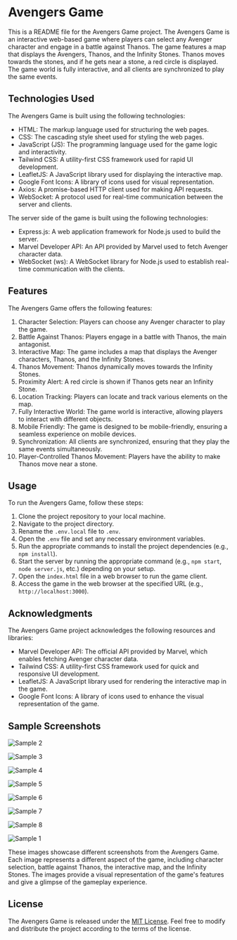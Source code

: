 # Avengers Game

This is a README file for the Avengers Game project. The Avengers Game is an interactive web-based game where players can select any Avenger character and engage in a battle against Thanos. The game features a map that displays the Avengers, Thanos, and the Infinity Stones. Thanos moves towards the stones, and if he gets near a stone, a red circle is displayed. The game world is fully interactive, and all clients are synchronized to play the same events.

## Technologies Used

The Avengers Game is built using the following technologies:

- HTML: The markup language used for structuring the web pages.
- CSS: The cascading style sheet used for styling the web pages.
- JavaScript (JS): The programming language used for the game logic and interactivity.
- Tailwind CSS: A utility-first CSS framework used for rapid UI development.
- LeafletJS: A JavaScript library used for displaying the interactive map.
- Google Font Icons: A library of icons used for visual representation.
- Axios: A promise-based HTTP client used for making API requests.
- WebSocket: A protocol used for real-time communication between the server and clients.

The server side of the game is built using the following technologies:

- Express.js: A web application framework for Node.js used to build the server.
- Marvel Developer API: An API provided by Marvel used to fetch Avenger character data.
- WebSocket (ws): A WebSocket library for Node.js used to establish real-time communication with the clients.

## Features

The Avengers Game offers the following features:

1. Character Selection: Players can choose any Avenger character to play the game.
2. Battle Against Thanos: Players engage in a battle with Thanos, the main antagonist.
3. Interactive Map: The game includes a map that displays the Avenger characters, Thanos, and the Infinity Stones.
4. Thanos Movement: Thanos dynamically moves towards the Infinity Stones.
5. Proximity Alert: A red circle is shown if Thanos gets near an Infinity Stone.
6. Location Tracking: Players can locate and track various elements on the map.
7. Fully Interactive World: The game world is interactive, allowing players to interact with different objects.
8. Mobile Friendly: The game is designed to be mobile-friendly, ensuring a seamless experience on mobile devices.
9. Synchronization: All clients are synchronized, ensuring that they play the same events simultaneously.
10. Player-Controlled Thanos Movement: Players have the ability to make Thanos move near a stone.

## Usage

To run the Avengers Game, follow these steps:

1. Clone the project repository to your local machine.
2. Navigate to the project directory.
3. Rename the `.env.local` file to `.env`.
4. Open the `.env` file and set any necessary environment variables.
5. Run the appropriate commands to install the project dependencies (e.g., `npm install`).
6. Start the server by running the appropriate command (e.g., `npm start`, `node server.js`, etc.) depending on your setup.
7. Open the `index.html` file in a web browser to run the game client.
8. Access the game in the web browser at the specified URL (e.g., `http://localhost:3000`).

## Acknowledgments

The Avengers Game project acknowledges the following resources and libraries:

- Marvel Developer API: The official API provided by Marvel, which enables fetching Avenger character data.
- Tailwind CSS: A utility-first CSS framework used for quick and responsive UI development.
- LeafletJS: A JavaScript library used for rendering the interactive map in the game.
- Google Font Icons: A library of icons used to enhance the visual representation of the game.

## Sample Screenshots

![Sample 2](samples/sample2.png)

![Sample 3](samples/sample3.png)

![Sample 4](samples/sample4.png)

![Sample 5](samples/sample5.png)

![Sample 6](samples/sample6.png)

![Sample 7](samples/sample7.png)

![Sample 8](samples/sample8.png)

![Sample 1](samples/sample1.png)

These images showcase different screenshots from the Avengers Game. Each image represents a different aspect of the game, including character selection, battle against Thanos, the interactive map, and the Infinity Stones. The images provide a visual representation of the game's features and give a glimpse of the gameplay experience.

## License

The Avengers Game is released under the [MIT License](License.md). Feel free to modify and distribute the project according to the terms of the license.
